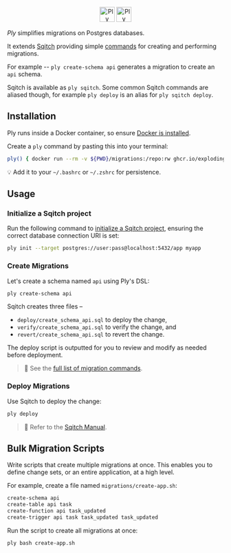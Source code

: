 <p align="center">
  <img alt="Ply logo" height="35" src="https://github.com/explodinglabs/ply/blob/main/.images/logo-light.png?raw=true#gh-light-mode-only" />
  <img alt="Ply logo" height="35" src="https://github.com/explodinglabs/ply/blob/main/.images/logo-dark.png?raw=true#gh-dark-mode-only" />
</p>

_Ply_ simplifies migrations on Postgres databases.

It extends [Sqitch](https://sqitch.org/) providing simple
[commands](/COMMANDS.md) for creating and performing migrations.

For example -- `ply create-schema api` generates a migration to create an `api`
schema.

Sqitch is available as `ply sqitch`. Some common Sqitch commands are aliased
though, for example `ply deploy` is an alias for `ply sqitch deploy`.

## Installation

Ply runs inside a Docker container, so ensure [Docker is
installed](https://docs.docker.com/get-docker/).

Create a `ply` command by pasting this into your terminal:

```sh
ply() { docker run --rm -v ${PWD}/migrations:/repo:rw ghcr.io/explodinglabs/ply" bash -c '"$@"' -- "$@" }
```

💡 Add it to your `~/.bashrc` or `~/.zshrc` for persistence.

## Usage

### Initialize a Sqitch project

Run the following command to [initialize a Sqitch
project](https://sqitch.org/docs/manual/sqitch-init/), ensuring the correct
database connection URI is set:

```sh
ply init --target postgres://user:pass@localhost:5432/app myapp
```

### Create Migrations

Let's create a schema named `api` using Ply's DSL:

```sh
ply create-schema api
```

Sqitch creates three files –

- `deploy/create_schema_api.sql` to deploy the change,
- `verify/create_schema_api.sql` to verify the change, and
- `revert/create_schema_api.sql` to revert the change.

The deploy script is outputted for you to review and modify as needed before
deployment.

> 📖 See the [full list of migration commands](/COMMANDS.md).

### Deploy Migrations

Use Sqitch to deploy the change:

```sh
ply deploy
```

> 📖 Refer to the [Sqitch Manual](https://sqitch.org/docs/manual/).

## Bulk Migration Scripts

Write scripts that create multiple migrations at once. This enables you to
define change sets, or an entire application, at a high level.

For example, create a file named `migrations/create-app.sh`:

```sh
create-schema api
create-table api task
create-function api task_updated
create-trigger api task task_updated task_updated
```

Run the script to create all migrations at once:

```sh
ply bash create-app.sh
```
